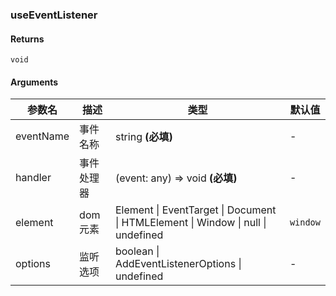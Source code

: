 ### useEventListener

#### Returns

`void`

#### Arguments

| 参数名    | 描述       | 类型                                                                             | 默认值   |
| --------- | ---------- | -------------------------------------------------------------------------------- | -------- |
| eventName | 事件名称   | string **(必填)**                                                                | -        |
| handler   | 事件处理器 | (event: any) => void **(必填)**                                                  | -        |
| element   | dom元素    | Element \| EventTarget \| Document \| HTMLElement \| Window \| null \| undefined | `window` |
| options   | 监听选项   | boolean \| AddEventListenerOptions \| undefined                                  | -        |
